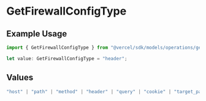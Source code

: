 # GetFirewallConfigType

## Example Usage

```typescript
import { GetFirewallConfigType } from "@vercel/sdk/models/operations/getfirewallconfig.js";

let value: GetFirewallConfigType = "header";
```

## Values

```typescript
"host" | "path" | "method" | "header" | "query" | "cookie" | "target_path" | "ip_address" | "protocol" | "region" | "scheme" | "environment" | "user_agent" | "geo_continent" | "geo_country" | "geo_country_region" | "geo_city" | "geo_as_number" | "ja4_digest" | "ja3_digest" | "rate_limit_api_id"
```